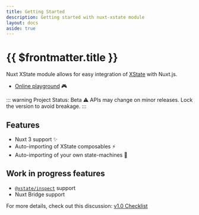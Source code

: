 ```yaml
---
title: Getting Started
description: Getting started with nuxt-xstate module
layout: docs
aside: true
---
```


# {{ $frontmatter.title }}

Nuxt XState module allows for easy integration of [XState](https://xstate.js.org/) with Nuxt.js.

- [Online playground](https://stackblitz.com/edit/nuxt-xstate-playground?file=app.vue) :video_game:

::: warning Project Status: Beta
:warning: APIs may change on minor releases. Lock the version to avoid breakage.
:::

## Features

- Nuxt 3 support :sparkles:
- Auto-importing of XState composables :zap:
- Auto-importing of your own state-machines :mechanical_arm:

## Work in progress features

- [`@xstate/inspect`](https://xstate.js.org/docs/packages/xstate-inspect/) support
- Nuxt Bridge support

For more details, check out this discussion: [v1.0 Checklist](https://github.com/Lexpeartha/nuxt-xstate/discussions/10)